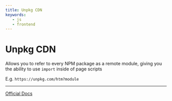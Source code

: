 ```yaml
---
title: Unpkg CDN
keywords:
   - js
   - frontend
---
```


# Unpkg CDN

Allows you to refer to every NPM package as a remote module, giving you the ability to use `import` inside of page scripts

E.g. `https://unpkg.com/htm?module`

----

[Official Docs](https://unpkg.com)
